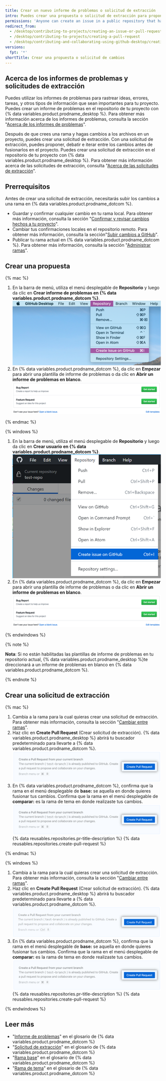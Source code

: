 ```yaml
---
title: Crear un nuevo informe de problemas o solicitud de extracción
intro: Puedes crear una propuesta o solicitud de extracción para proponer y colaborar en los cambios en un repositorio.
permissions: 'Anyone can create an issue in a public repository that has issues enabled. Anyone with read permissions to a repository can create a pull request, but you must have write permissions to create a branch.'
redirect_from:
  - /desktop/contributing-to-projects/creating-an-issue-or-pull-request
  - /desktop/contributing-to-projects/creating-a-pull-request
  - /desktop/contributing-and-collaborating-using-github-desktop/creating-an-issue-or-pull-request
versions:
  fpt: '*'
shortTitle: Crear una propuesta o solicitud de cambios
---
```


## Acerca de los informes de problemas y solicitudes de extracción

Puedes utilizar los informes de problemas para rastrear ideas, errores, tareas, y otros tipos de información que sean importantes para tu proyecto. Puedes crear un informe de problemas en el repositorio de tu proyecto con {% data variables.product.prodname_desktop %}. Para obtener más información acerca de los informes de problemas, consulta la sección "[Acerca de los informes de problemas](/github/managing-your-work-on-github/about-issues)".

Después de que crees una rama y hagas cambios a los archivos en un proyecto, puedes crear una solicitud de extracción. Con una solicitud de extracción, puedes proponer, debatir e iterar entre los cambios antes de fusionarlos en el proyecto. Puedes crear una solicitud de extracción en el repositorio de tu proyecto con {% data variables.product.prodname_desktop %}. Para obtener más información acerca de las solicitudes de extracción, consulta "[Acerca de las solicitudes de extracción](/github/collaborating-with-issues-and-pull-requests/about-pull-requests)".

## Prerrequisitos

Amtes de crear una solicitud de extracción, necesitarás subir los cambios a una rama en {% data variables.product.prodname_dotcom %}.
- Guardar y confirmar cualquier cambio en tu rama local. Para obtener más información, consulta la sección "[Confirmar y revisar cambios hechos a tu proyecto](/desktop/contributing-and-collaborating-using-github-desktop/committing-and-reviewing-changes-to-your-project)".
- Cambiar tus confirmaciones locales en el repositorio remoto. Para obtener más información, consulta la sección"[Subir cambios a GitHub](/desktop/contributing-and-collaborating-using-github-desktop/pushing-changes-to-github)".
- Publicar tu rama actual en {% data variables.product.prodname_dotcom %}. Para obtener más información, consulta la sección "[Administrar ramas](/desktop/contributing-and-collaborating-using-github-desktop/managing-branches)".

## Crear una propuesta

{% mac %}

1. En la barra de menú, utiliza el menú desplegable de **Repositorio** y luego da clic en **Crear informe de problemas en {% data variables.product.prodname_dotcom %}**. ![Valor del repositorio en el menú de la rama](/assets/images/help/desktop/create-issue-mac.png)
2. En {% data variables.product.prodname_dotcom %}, da clic en **Empezar** para abrir una plantilla de informe de problemas o da clic en **Abrir un informe de problemas en blanco**. ![Opciones para crear nuevo informe de problemas](/assets/images/help/desktop/create-new-issue.png)

{% endmac %}

{% windows %}

1. En la barra de menú, utiliza el menú desplegable de **Repositorio** y luego da clic en **Crear usuario en {% data variables.product.prodname_dotcom %}**. ![El valor del repositorio en el menú de la rama](/assets/images/help/desktop/create-issue-windows.png)
2. En {% data variables.product.prodname_dotcom %}, da clic en **Empezar** para abrir una plantilla de informe de problemas o da clic en **Abrir un informe de problemas en blanco**. ![Opciones para crear nuevo informe de problemas](/assets/images/help/desktop/create-new-issue.png)

{% endwindows %}

{% note %}

**Nota**: Si no están habilitadas las plantillas de informe de problemas en tu repositorio actual, {% data variables.product.prodname_desktop %}te direccionará a un informe de problemas en blanco en {% data variables.product.prodname_dotcom %}.

{% endnote %}

## Crear una solicitud de extracción

{% mac %}

1. Cambia a la rama para la cual quieras crear una solicitud de extracción. Para obtener más información, consulta la sección "[Cambiar entre ramas](/desktop/contributing-and-collaborating-using-github-desktop/managing-branches#switching-between-branches)".
2. Haz clic en **Create Pull Request** (Crear solicitud de extracción). {% data variables.product.prodname_desktop %} abrirá tu buscador predeterminado para llevarte a {% data variables.product.prodname_dotcom %}. ![El botón de crear solicitud de extracción](/assets/images/help/desktop/mac-create-pull-request.png)
4. En {% data variables.product.prodname_dotcom %}, confirma que la rama en el menú desplegable de **base:** se aquella en donde quieres fusionar tus cambios. Confirma que la rama en el menú desplegable de **comparar:** es la rama de tema en donde realizaste tus cambios. ![Menús desplegables para elegir la base y comparar ramas](/assets/images/help/desktop/mac-create-pull-request.png)
{% data reusables.repositories.pr-title-description %}
{% data reusables.repositories.create-pull-request %}

{% endmac %}

{% windows %}

1. Cambia a la rama para la cual quieras crear una solicitud de extracción. Para obtener más información, consulta la sección "[Cambiar entre ramas](/desktop/contributing-and-collaborating-using-github-desktop/managing-branches#switching-between-branches)".
2. Haz clic en **Create Pull Request** (Crear solicitud de extracción). {% data variables.product.prodname_desktop %} abrirá tu buscador predeterminado para llevarte a {% data variables.product.prodname_dotcom %}. ![El botón de crear solicitud de extracción](/assets/images/help/desktop/windows-create-pull-request.png)
3. En {% data variables.product.prodname_dotcom %}, confirma que la rama en el menú desplegable de **base:** se aquella en donde quieres fusionar tus cambios. Confirma que la rama en el menú desplegable de **comparar:** es la rama de tema en donde realizaste tus cambios. ![Menús desplegables para elegir la base y comparar ramas](/assets/images/help/desktop/mac-create-pull-request.png)
{% data reusables.repositories.pr-title-description %}
{% data reusables.repositories.create-pull-request %}

{% endwindows %}

## Leer más
- "[Informe de problemas](/github/getting-started-with-github/github-glossary#issue)" en el glosario de {% data variables.product.prodname_dotcom %}
- "[Solicitud de extracción](/github/getting-started-with-github/github-glossary#pull-request)" en el glosario de {% data variables.product.prodname_dotcom %}
- "[Rama base](/github/getting-started-with-github/github-glossary#base-branch)" en el glosario de {% data variables.product.prodname_dotcom %}
- "[Rama de tema](/github/getting-started-with-github/github-glossary#topic-branch)" en el glosario de {% data variables.product.prodname_dotcom %}
